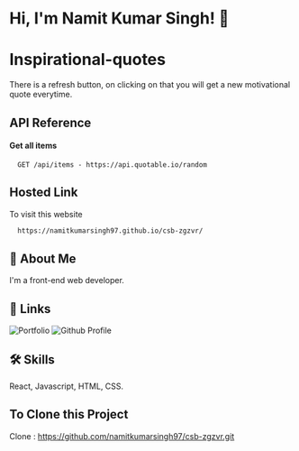 
# Hi, I'm Namit Kumar Singh! 👋


#  Inspirational-quotes

There is a refresh button, on clicking on that you will get a new motivational quote everytime.


## API Reference

#### Get all items

```http
  GET /api/items - https://api.quotable.io/random
```




## Hosted Link

To visit this website

```bash
  https://namitkumarsingh97.github.io/csb-zgzvr/
```


## 🚀 About Me
I'm a front-end web developer.


## 🔗 Links
![Portfolio](https://namitkumarsingh97.github.io/csb-zcwdu/)
![Github Profile](https://github.com/namitkumarsingh97)

## 🛠 Skills
React, Javascript, HTML, CSS.


## To Clone this Project

Clone : https://github.com/namitkumarsingh97/csb-zgzvr.git